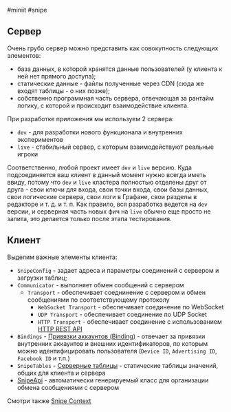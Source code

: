 #miniit #snipe 

## Сервер

Очень грубо сервер можно представить как совокупность следующих элементов:

- база данных, в которой хранятся данные пользователей (у клиента к ней нет прямого доступа);
- статические данные - файлы полученные через CDN (сюда же входят таблицы - о них позже);
- собственно программная часть сервера, отвечающая за рантайм логику, с которой и происходит взаимодействие клиента.

При разработке приложения мы используем 2 сервера:

- `dev` - для разработки нового функционала и внутренних экспериментов
- `live` - стабильный сервер, с которым взаимодействуют реальные игроки

Соответственно, любой проект имеет `dev` и `live` версию. Куда подсоединяется ваш клиент в данный момент нужно всегда иметь ввиду, потому что `dev` и `live` кластера полностью отделены друг от друга - свои ключи для входа, свои точки входа, свои базы данных, свои логические сервера, свои логи в Графане, свои разделы в редакторе и т. д. и т. п. Как правило, вся разработка ведется на `dev` версии, и серверная часть новых фич на `live` обычно еще просто не залита, это делается только после этапа тестирования.

## Клиент

Выделим важные элементы клиента:

- `SnipeConfig` - задает адреса и параметры соединений с сервером и загрузки таблиц;
- `Communicator` - выполняет обмен сообщений с сервером
    - `Transport` - обеспечивает соеднинение с сервером и обмен сообщениями по соответствующему протоколу
        - `WebSocket Transport` - обеспечивает соединение по WebSocket
        - `UDP Transport` - обеспечивает соединение по UDP Socket
        - `HTTP Transport` - обеспечивает соединение с использованием [HTTP REST API](HTTP%20REST%20API.md)
- `Bindings` - [Привязки аккаунтов (Binding)](Привязки%20аккаунтов%20(Binding).md) - отвечает за привязки внутренних аккаунтов и внешних идентификаторов, по которым можно идентифицировать пользователя (`Device ID`, `Advertising ID`, `Facebook ID` и т.п.)
- `SnipeTables` - [Серверные таблицы](Серверные%20таблицы.md) - статические таблицы значений, общих для клиента и сервера
- [SnipeApi](SnipeApi.md)  - автоматически генерируемый класс для организации обмена сообщениями с сервером

Смотри также [Snipe Context](Snipe%20Context.md)